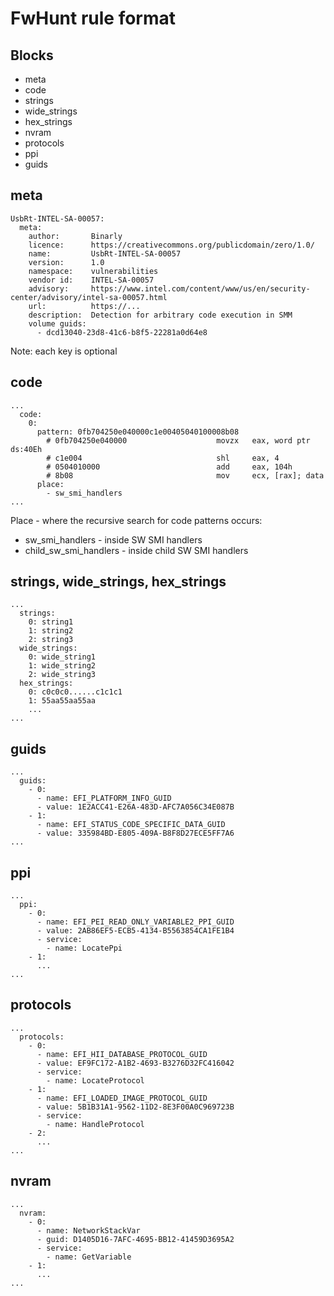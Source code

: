 # FwHunt rule format

## Blocks

* meta
* code
* strings
* wide_strings
* hex_strings
* nvram
* protocols
* ppi
* guids

## meta

```
UsbRt-INTEL-SA-00057:
  meta:
    author:       Binarly
    licence:      https://creativecommons.org/publicdomain/zero/1.0/
    name:         UsbRt-INTEL-SA-00057
    version:      1.0
    namespace:    vulnerabilities
    vendor id:    INTEL-SA-00057
    advisory:     https://www.intel.com/content/www/us/en/security-center/advisory/intel-sa-00057.html
    url:          https://...
    description:  Detection for arbitrary code execution in SMM
    volume guids:
      - dcd13040-23d8-41c6-b8f5-22281a0d64e8
```

Note: each key is optional

## code

```
...
  code:
    0:
      pattern: 0fb704250e040000c1e00405040100008b08
        # 0fb704250e040000                    movzx   eax, word ptr ds:40Eh
        # c1e004                              shl     eax, 4
        # 0504010000                          add     eax, 104h
        # 8b08                                mov     ecx, [rax]; data
      place:
        - sw_smi_handlers
...
```

Place - where the recursive search for code patterns occurs:

* sw_smi_handlers - inside SW SMI handlers
* child_sw_smi_handlers - inside child SW SMI handlers

## strings, wide_strings, hex_strings

```
...
  strings:
    0: string1
    1: string2
    2: string3
  wide_strings:
    0: wide_string1
    1: wide_string2
    2: wide_string3
  hex_strings:
    0: c0c0c0......c1c1c1
    1: 55aa55aa55aa
    ...
...
```

## guids

```
...
  guids:
    - 0:
      - name: EFI_PLATFORM_INFO_GUID
      - value: 1E2ACC41-E26A-483D-AFC7A056C34E087B
    - 1:
      - name: EFI_STATUS_CODE_SPECIFIC_DATA_GUID
      - value: 335984BD-E805-409A-B8F8D27ECE5FF7A6
...
```

## ppi

```
...
  ppi:
    - 0:
      - name: EFI_PEI_READ_ONLY_VARIABLE2_PPI_GUID
      - value: 2AB86EF5-ECB5-4134-B5563854CA1FE1B4
      - service:
        - name: LocatePpi
    - 1:
      ...
...
```

## protocols

```
...
  protocols:
    - 0:
      - name: EFI_HII_DATABASE_PROTOCOL_GUID
      - value: EF9FC172-A1B2-4693-B3276D32FC416042
      - service:
        - name: LocateProtocol
    - 1:
      - name: EFI_LOADED_IMAGE_PROTOCOL_GUID
      - value: 5B1B31A1-9562-11D2-8E3F00A0C969723B
      - service:
        - name: HandleProtocol
    - 2:
      ...
...
```

## nvram

```
...
  nvram:
    - 0:
      - name: NetworkStackVar
      - guid: D1405D16-7AFC-4695-BB12-41459D3695A2
      - service:
        - name: GetVariable
    - 1:
      ...
...
```
